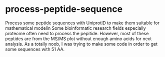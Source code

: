 # process-peptide-sequence
Process some peptide sequences with UniprotID to make them suitable for mathematical modelin
Some bioinformatic research fields especially proteome often need to process the pepitide. However, most of these peptides are from the MS/MS plot without enough amino acids for next analysis. As a totally noob, I was trying to make some code in order to get some sequences with 51 AA.
